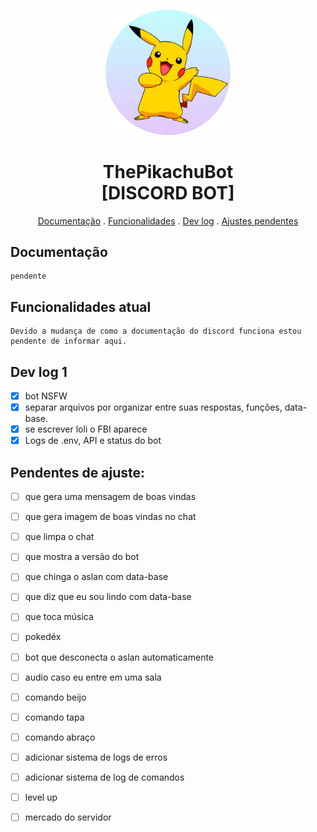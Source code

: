 <p align="center">
	<img src="README_CONTENT/pikachu-2-810x540.png" width="200">
</p>
<h1 align="center">ThePikachuBot<br>[DISCORD BOT]</h1>

<p align="center">
 <a href="#documentação">Documentação</a>
 .
 <a href="#funcionalidades-atual">Funcionalidades</a>
 .
 <a href="#dev-log-1">Dev log</a>
 .
 <a href="#pendentes-de-ajuste">Ajustes pendentes</a>
</p>

## Documentação
	pendente

## Funcionalidades atual
	Devido a mudança de como a documentação do discord funciona estou pendente de informar aqui.

## Dev log 1
 - [x] bot NSFW
 - [x] separar arquivos por organizar entre suas respostas, funções, data-base.
 - [x] se escrever loli o FBI aparece
 - [x] Logs de .env, API e status do bot

## Pendentes de ajuste:

 - [ ] que gera uma mensagem de boas vindas
 - [ ] que gera imagem de boas vindas no chat
 - [ ] que limpa o chat	
 - [ ] que mostra a versão do bot
 - [ ] que chinga o aslan com data-base
 - [ ] que diz que eu sou lindo com data-base
 - [ ] que toca música							
 - [ ] pokedéx									
 - [ ] bot que desconecta o aslan automaticamente
 - [ ] audio caso eu entre em uma sala
 - [ ] comando beijo
 - [ ] comando tapa
 - [ ] comando abraço
 - [ ] adicionar sistema de logs de erros
 - [ ] adicionar sistema de log de comandos
 - [ ] level up
 - [ ] mercado do servidor
 
 
